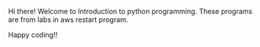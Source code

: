 Hi there! Welcome to Introduction to python programming. These programs are from labs in aws restart program.

Happy coding!!
